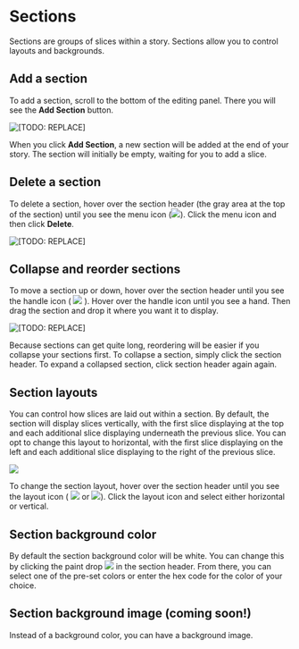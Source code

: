 # Sections

Sections are groups of slices within a story. Sections allow you to control layouts and backgrounds.

## Add a section

To add a section, scroll to the bottom of the editing panel. There you will see the **Add Section** button.   


![\[TODO: REPLACE\]](https://lh5.googleusercontent.com/8-N3Ktlx-G9GfIeUcTKw5vmL5fuvdGz2O6wqnIC4cZEwlNI8iu0Bw9vFc0Ud02TZwZSjxQ-YqeidXUacHc5oMw-3oJ5ACJ-5WqhOYy2Cw-4p2kOLDz4rOnLhYQLo8d6NkUH_qQF8)

When you click **Add Section**, a new section will be added at the end of your story. The section will initially be empty, waiting for you to add a slice.

## Delete a section

To delete a section, hover over the section header \(the gray area at the top of the section\) until you see the menu icon \(![](../../.gitbook/assets/ellipsis-h-solid.svg)\). Click the menu icon and then click **Delete**.  


![\[TODO: REPLACE\]](https://lh3.googleusercontent.com/7yS8mzAoYDAqwsaVxzN9l-7xRHPFEvRum9FFUN8nLdUPhec4sEvdOqFR53L6iQm4nS-vGSbjWLKPF3xvbI5sSsl7rk9_iM00_MYu-wlT7Vq_f0lvpbs4Wv9E4AcqgGYehjJRyHY1)

## Collapse and reorder sections

To move a section up or down, hover over the section header until you see the handle icon \( ![](../../.gitbook/assets/grip-vertical-solid.svg) \). Hover over the handle icon until you see a hand. Then drag the section and drop it where you want it to display.  


![\[TODO: REPLACE\]](https://lh5.googleusercontent.com/n1WFMoOiBMbiZB4OLianafLtWgE8-3xGKWfQr_UAFNwvjGb3Z7BmPV9j1FDk9WRVh6sciQpv8f3lL5BMRHaJsmdpHqsUSc-mXYkrEZuQ0HR555SP0jWPSaRmpqc0ar55xXf7f9BR)

Because sections can get quite long, reordering will be easier if you collapse your sections first. To collapse a section, simply click the section header. To expand a collapsed section, click section header again again.

## Section layouts

You can control how slices are laid out within a section. By default, the section will display slices vertically, with the first slice displaying at the top and each additional slice displaying underneath the previous slice. You can opt to change this layout to horizontal, with the first slice displaying on the left and each additional slice displaying to the right of the previous slice. 

![](../../.gitbook/assets/image%20%285%29.png)

To change the section layout, hover over the section header until you see the layout icon \( ![](../../.gitbook/assets/arrows-alt-v-solid.svg) or ![](../../.gitbook/assets/arrows-alt-h-solid.svg)\). Click the layout icon and select either horizontal or vertical. 

## Section background color

By default the section background color will be white. You can change this by clicking the paint drop ![](../../.gitbook/assets/tint-solid.svg) in the section header. From there, you can select one of the pre-set colors or enter the hex code for the color of your choice.

## Section background image \(coming soon!\)

Instead of a background color, you can have a background image.

